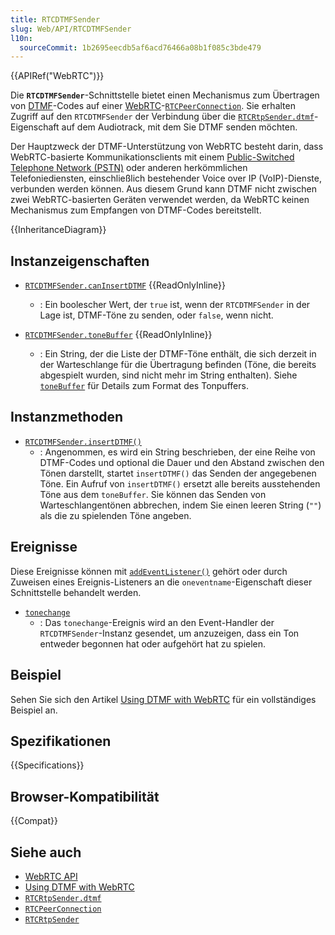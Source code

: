```yaml
---
title: RTCDTMFSender
slug: Web/API/RTCDTMFSender
l10n:
  sourceCommit: 1b2695eecdb5af6acd76466a08b1f085c3bde479
---
```


{{APIRef("WebRTC")}}

Die **`RTCDTMFSender`**-Schnittstelle bietet einen Mechanismus zum Übertragen von [DTMF](/de/docs/Glossary/DTMF)-Codes auf einer [WebRTC](/de/docs/Web/API/WebRTC_API)-[`RTCPeerConnection`](/de/docs/Web/API/RTCPeerConnection). Sie erhalten Zugriff auf den `RTCDTMFSender` der Verbindung über die [`RTCRtpSender.dtmf`](/de/docs/Web/API/RTCRtpSender/dtmf)-Eigenschaft auf dem Audiotrack, mit dem Sie DTMF senden möchten.

Der Hauptzweck der DTMF-Unterstützung von WebRTC besteht darin, dass WebRTC-basierte Kommunikationsclients mit einem [Public-Switched Telephone Network (PSTN)](https://en.wikipedia.org/wiki/Public_switched_telephone_network) oder anderen herkömmlichen Telefoniediensten, einschließlich bestehender Voice over IP (VoIP)-Dienste, verbunden werden können. Aus diesem Grund kann DTMF nicht zwischen zwei WebRTC-basierten Geräten verwendet werden, da WebRTC keinen Mechanismus zum Empfangen von DTMF-Codes bereitstellt.

{{InheritanceDiagram}}

## Instanzeigenschaften

- [`RTCDTMFSender.canInsertDTMF`](/de/docs/Web/API/RTCDTMFSender/canInsertDTMF) {{ReadOnlyInline}}

  - : Ein boolescher Wert, der `true` ist, wenn der `RTCDTMFSender` in der Lage ist, DTMF-Töne zu senden, oder `false`, wenn nicht.

- [`RTCDTMFSender.toneBuffer`](/de/docs/Web/API/RTCDTMFSender/toneBuffer) {{ReadOnlyInline}}
  - : Ein String, der die Liste der DTMF-Töne enthält, die sich derzeit in der Warteschlange für die Übertragung befinden (Töne, die bereits abgespielt wurden, sind nicht mehr im String enthalten). Siehe [`toneBuffer`](/de/docs/Web/API/RTCDTMFSender/toneBuffer) für Details zum Format des Tonpuffers.

## Instanzmethoden

- [`RTCDTMFSender.insertDTMF()`](/de/docs/Web/API/RTCDTMFSender/insertDTMF)
  - : Angenommen, es wird ein String beschrieben, der eine Reihe von DTMF-Codes und optional die Dauer und den Abstand zwischen den Tönen darstellt, startet `insertDTMF()` das Senden der angegebenen Töne. Ein Aufruf von `insertDTMF()` ersetzt alle bereits ausstehenden Töne aus dem `toneBuffer`. Sie können das Senden von Warteschlangentönen abbrechen, indem Sie einen leeren String (`""`) als die zu spielenden Töne angeben.

## Ereignisse

Diese Ereignisse können mit [`addEventListener()`](/de/docs/Web/API/EventTarget/addEventListener) gehört oder durch Zuweisen eines Ereignis-Listeners an die `oneventname`-Eigenschaft dieser Schnittstelle behandelt werden.

- [`tonechange`](/de/docs/Web/API/RTCDTMFSender/tonechange_event)
  - : Das `tonechange`-Ereignis wird an den Event-Handler der `RTCDTMFSender`-Instanz gesendet, um anzuzeigen, dass ein Ton entweder begonnen hat oder aufgehört hat zu spielen.

## Beispiel

Sehen Sie sich den Artikel [Using DTMF with WebRTC](/de/docs/Web/API/WebRTC_API/Using_DTMF) für ein vollständiges Beispiel an.

## Spezifikationen

{{Specifications}}

## Browser-Kompatibilität

{{Compat}}

## Siehe auch

- [WebRTC API](/de/docs/Web/API/WebRTC_API)
- [Using DTMF with WebRTC](/de/docs/Web/API/WebRTC_API/Using_DTMF)
- [`RTCRtpSender.dtmf`](/de/docs/Web/API/RTCRtpSender/dtmf)
- [`RTCPeerConnection`](/de/docs/Web/API/RTCPeerConnection)
- [`RTCRtpSender`](/de/docs/Web/API/RTCRtpSender)
